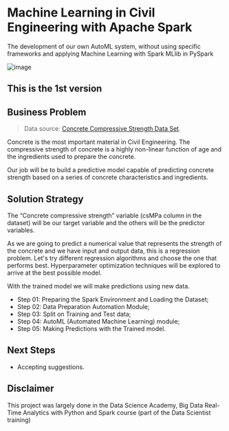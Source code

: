 # Machine Learning in Civil Engineering with Apache Spark
The development of our own AutoML system, without using specific frameworks and applying Machine Learning with Spark MLlib in PySpark

![image](https://user-images.githubusercontent.com/111542025/235374693-dece2ee5-3459-494b-97f2-764632f8e977.png)

## This is the 1st version

## Business Problem
> Data source: [Concrete Compressive Strength Data Set](https://archive.ics.uci.edu/ml/datasets/Concrete+Compressive+Strength).

Concrete is the most important material in Civil Engineering. The compressive strength of concrete is a highly non-linear function of age and the ingredients used to prepare the concrete.<br>

Our job will be to build a predictive model capable of predicting concrete strength based on a series of concrete characteristics and ingredients.

## Solution Strategy
The “Concrete compressive strength” variable (csMPa column in the dataset) will be our target variable and the others will be the predictor variables.<br>

As we are going to predict a numerical value that represents the strength of the concrete and we have input and output data, this is a regression problem. Let's try different regression algorithms and choose the one that performs best. Hyperparameter optimization techniques will be explored to arrive at the best possible model.<br>

With the trained model we will make predictions using new data.
* Step 01: Preparing the Spark Environment and Loading the Dataset;
* Step 02: Data Preparation Automation Module;
* Step 03: Split on Training and Test data;
* Step 04: AutoML (Automated Machine Learning) module;
* Step 05: Making Predictions with the Trained model.

## Next Steps
* Accepting suggestions.

## Disclaimer
This project was largely done in the Data Science Academy, Big Data Real-Time Analytics with Python and Spark course (part of the Data Scientist training)
